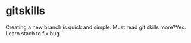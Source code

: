 # gitskills
Creating a new branch is quick and simple.
Must read git skills more?Yes.
Learn stach to fix bug.
